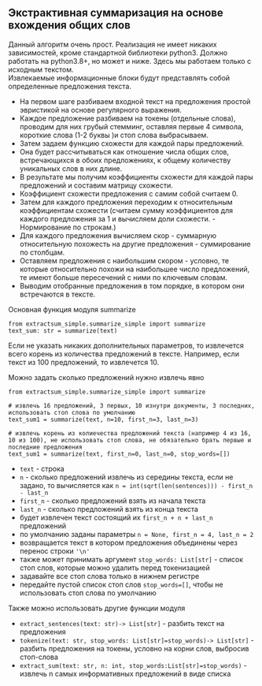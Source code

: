 ## Экстрактивная суммаризация на основе вхождения общих слов

Данный алгоритм очень прост. 
Реализация не имеет никаких зависимостей, кроме стандартной библиотеки python3. 
Должно работать на python3.8+, но может и ниже. 
Здесь мы работаем только с исходным текстом.  
Извлекаемые информационные блоки будут представлять собой определенные предложения текста.

- На первом шаге разбиваем входной текст на предложения простой эвристикой на основе регулярного выражения.
- Каждое предложение разбиваем на токены (отдельные слова), проводим для них грубый стемминг, оставляя первые 4 символа, короткие слова (1-2 буквы )и стоп слова выбрасываем.
- Затем задаем функцию схожести для каждой пары предложений. 
- Она будет рассчитываться как отношение числа общих слов, встречающихся в обоих предложениях, к общему количеству уникальных слов в них длине. 
- В результате мы получим коэффициенты схожести для каждой пары предложений и составим матрицу схожести.
- Коэффициент схожести предложения с самим собой считаем 0.
- Затем для каждого предложения переходим к относительным коэффициентам схожести (считаем сумму коэффициентов для каждого предложения за 1 и вычисляем доли схожести. - Нормирование по строкам.)
- Для каждого предложения вычисляем скор - суммарную относительную похожесть на другие предложения - суммирование по столбцам.
- Оставляем предложения с наибольшим скором - условно, те которые относительно похожи на наибольшее число предложений, те имеют больше пересечений с ними по ключевым словам.
- Выводим отобранные предложения в том порядке, в котором они встречаются в тексте.

Основная функция модуля summarize

```python3
from extractsum_simple.summarize_simple import summarize
text_sum: str = summarize(text)
```

Если не указать никаких дополнительных параметров, то извлечется всего корень из количества предложений в тексте. Например, если текст из 100 предложений, то извлечется 10.

Можно задать сколько предложений нужно извлечь явно

```python3
from extractsum_simple.summarize_simple import summarize

# извлечь 16 предложений, 3 первых, 10 изнутри документы, 3 последних, использовать стоп слова по умолчанию
text_sum1 = summarize(text, n=10, first_n=3, last_n=3)  

# извлечь корень из колиечества предложений текста (например 4 из 16, 10 из 100), не использовать стоп слова, не обязательно брать первые и последние предложения
text_sum1 = summarize(text, first_n=0, last_n=0, stop_words=[])  

```

- ```text``` - строка
- ```n``` - сколько предложений извлечь из середины текста, если не задано, то вычисляется как ```n = int(sqrt(len(sentences))) - first_n - last_n```
- ```first_n``` - сколько предложений взять из начала текста
- ```last_n``` - сколько предложений взять из конца текста
- будет извлечен текст состоящий их ```first_n + n + last_n``` предложений
- по умолчанию заданы параметры ```n = None, first_n = 4, last_n = 2```
- возвращается текст в котором предложения объединены через перенос строки ```'\n'```
- также может принимать аргумент ```stop_words: List[str]``` - список стоп слов, которые можно удалить перед токенизацией
- задавайте все стоп слова только в нижнем регистре
- передайте пустой список стоп слов ```stop_words=[]```, чтобы не использовать стоп слова по умолчанию

Также можно использовать другие функции модуля
- ```extract_sentences(text: str)-> List[str]``` - разбить текст на предложения
- ```tokenize(text: str, stop_words: List[str]=stop_words)-> List[str]``` - разбить предложения на токены, условно на корни слов, выбросив стоп-слова
- ```extract_sum(text: str, n: int, stop_words:List[str]=stop_words)``` - извлечь n самых информативных предложений в виде списка
